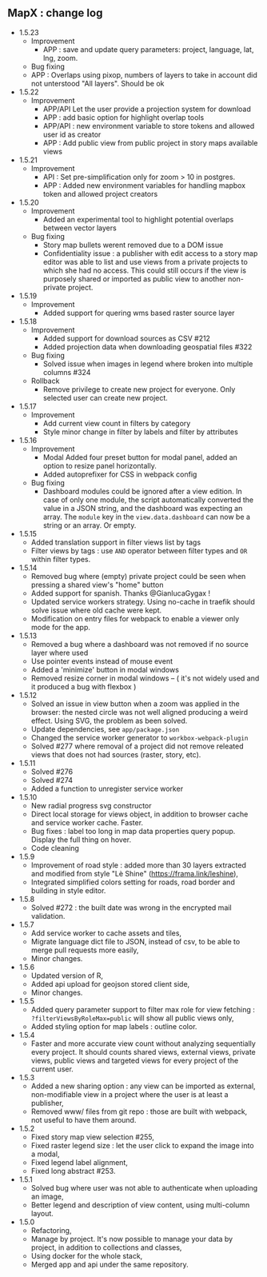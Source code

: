 ## MapX : change log

- 1.5.23
    - Improvement
      - APP : save and update query parameters: project, language, lat, lng, zoom. 
    - Bug fixing
     - APP : Overlaps using pixop, numbers of layers to take in account did not unterstood "All layers". Should be ok
- 1.5.22
    - Improvement
      - APP/API Let the user provide a projection system for download
      - APP : add basic option for highlight overlap tools
      - APP/API : new environment variable to store tokens and allowed user id as creator
      - APP : Add public view from public project in story maps available views
- 1.5.21
   - Improvement
      - API : Set pre-simplification only for zoom > 10 in postgres. 
      - APP : Added new environment variables for handling mapbox token and allowed project creators
- 1.5.20
   - Improvement
      - Added an experimental tool to highlight potential overlaps between vector layers
    - Bug fixing
      - Story map bullets werent removed due to a DOM issue 
      - Confidentiality issue : a publisher with edit access to a story map editor was able to list and use views from a private projects to which she had no access. This could still occurs if the view is purposely shared or imported as public view to another non-private project.
- 1.5.19
   - Improvement
      - Added support for quering wms based raster source layer
- 1.5.18
   - Improvement 
      - Added support for download sources as CSV #212
      - Added projection data when downloading geospatial files #322
   - Bug fixing
      - Solved issue when images in legend where broken into multiple columns #324
   - Rollback
      - Remove privilege to create new project for everyone. Only selected user can create new project.
- 1.5.17
   - Improvement
       - Add current view count in filters by category
       - Style minor change in filter by labels and filter by attributes 
- 1.5.16
   - Improvement 
       - Modal Added four preset button for modal panel, added an option to resize panel horizontally.
       - Added autoprefixer for CSS in webpack config
   - Bug fixing
       - Dashboard modules could be ignored after a view edition. In case of only one module, the script automatically converted the value in a JSON string, and the dashboard was expecting an array. The `module` key in the `view.data.dashboard` can now be a string or an array. Or empty.
- 1.5.15
   - Added translation support in filter views list by tags
   - Filter views by tags : use `AND` operator between filter types and `OR` within filter types. 
- 1.5.14 
   - Removed bug where (empty) private project could be seen when pressing a shared view's "home" button
   - Added support for spanish. Thanks @GianlucaGygax !
   - Updated service workers strategy. Using no-cache in traefik should solve issue where old cache were kept.
   - Modification on entry files for webpack to enable a viewer only mode for the app.
- 1.5.13 
   - Removed a bug where a dashboard was not removed if no source layer where used
   - Use pointer events instead of mouse event
   - Added a 'minimize' button in modal windows
   - Removed resize corner in modal windows – ( it's not widely used and it produced a bug with flexbox )
- 1.5.12
   - Solved an issue in view button when a zoom was applied in the browser: the nested circle was not well aligned producing a weird effect. Using SVG, the problem as been solved. 
   - Update dependencies, see `app/package.json`
   - Changed the service worker generator to `workbox-webpack-plugin` 
   - Solved #277 where removal of a project did not remove releated views that does not had sources (raster, story, etc). 
- 1.5.11
   - Solved #276
   - Solved #274
   - Added a function to unregister service worker 
- 1.5.10
   - New radial progress svg constructor
   - Direct local storage for views object, in addition to browser cache and service worker cache. Faster. 
   - Bug fixes : label too long in map data properties query popup. Display the full thing on hover.
   - Code cleaning
- 1.5.9
   - Improvement of road style : added more than 30 layers extracted and modified from style "Lè Shine" (https://frama.link/leshine),
   - Integrated simplified colors setting for roads, road border and building in style editor.
- 1.5.8
   - Solved #272 : the built date was wrong in the encrypted mail validation.
- 1.5.7
   - Add service worker to cache assets and tiles,
   - Migrate language dict file to JSON, instead of csv, to be able to merge pull requests more easily,
   - Minor changes.
- 1.5.6 
   - Updated version of R,
   - Added api upload for geojson stored client side,
   - Minor changes.
- 1.5.5
   - Added query parameter support to filter max role for view fetching : `?filterViewsByRoleMax=public` will show all public views only,
   - Added styling option for map labels :  outline color.
- 1.5.4
  - Faster and more accurate view count without analyzing sequentially every project. It should counts shared views, external views, private views, public views and targeted views for every project of the current user.
- 1.5.3
  - Added a new sharing option : any view can be imported as external, non-modifiable view in a project where the user is at least a publisher,
  - Removed www/ files from git repo : those are built with webpack, not useful to have them around.
- 1.5.2
  - Fixed story map view selection #255,
  - Fixed raster legend size : let the user click to expand the image into a modal,
  - Fixed legend label alignment,
  - Fixed long abstract #253.
- 1.5.1 
  - Solved bug where user was not able to authenticate when uploading an image,
  - Better legend and description of view content, using multi-column layout.
- 1.5.0 
  - Refactoring,
  - Manage by project. It's now possible to manage your data by project, in addition to collections and classes, 
  - Using docker for the whole stack,
  - Merged app and api under the same repository.
